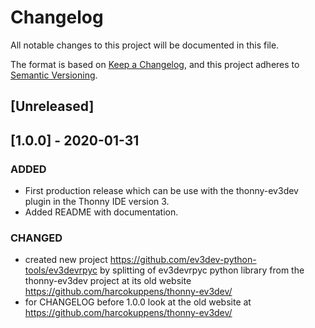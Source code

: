 
# Changelog

All notable changes to this project will be documented in this file.

The format is based on [Keep a Changelog](https://keepachangelog.com/en/1.0.0/),
and this project adheres to [Semantic Versioning](https://semver.org/spec/v2.0.0.html).

## [Unreleased]

## [1.0.0] - 2020-01-31

### ADDED
- First production release which can be use with the thonny-ev3dev plugin in the Thonny IDE version 3. 
- Added README with documentation. 

### CHANGED
- created new project  https://github.com/ev3dev-python-tools/ev3devrpyc
  by splitting of ev3devrpyc python library from the thonny-ev3dev project at its
  old website https://github.com/harcokuppens/thonny-ev3dev/
- for CHANGELOG before 1.0.0 look at the old website at https://github.com/harcokuppens/thonny-ev3dev/

